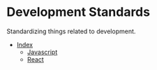 # Development Standards

Standardizing things related to development.

- [Index](README.md)
  - [Javascript](Javascript.md)
  - [React](React.md)